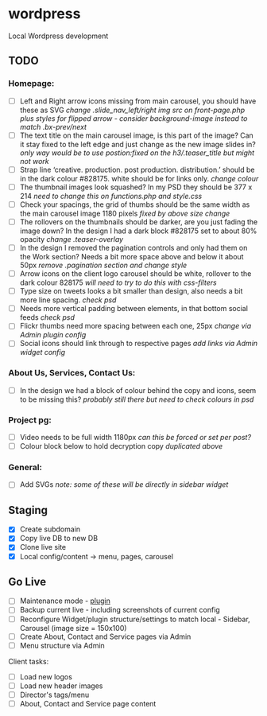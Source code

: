 wordpress
=========

Local Wordpress development

## TODO

### Homepage:
- [ ] Left and Right arrow icons missing from main carousel, you should have these as SVG *change .slide_nav_left/right img src on front-page.php plus styles for flipped arrow - consider background-image instead to match .bx-prev/next*
- [ ] The text title on the main carousel image, is this part of the image? Can it stay fixed to the left edge and just change as the new image slides in? *only way would be to use postion:fixed on the h3/.teaser_title but might not work*
- [ ] Strap line ‘creative. production. post production. distribution.’ should be in the dark colour #828175. white should be for links only. *change colour*
- [ ] The thumbnail images look squashed? In my PSD they should be 377 x 214 *need to change this on functions.php and style.css*
- [ ] Check your spacings, the grid of thumbs should be the same width as the main carousel image 1180 pixels *fixed by above size change*
- [ ] The rollovers on the thumbnails should be darker, are you just fading the image down? In the design I had a dark block #828175 set to about 80% opacity *change .teaser-overlay*
- [ ] In the design I removed the pagination controls and only had them on the Work section? Needs a bit more space above and below it about 50px *remove .pagination section and change style*
- [ ] Arrow icons on the client logo carousel should be white, rollover to the dark colour 828175 *will need to try to do this with css-filters*
- [ ] Type size on tweets looks a bit smaller than design, also needs a bit more line spacing. *check psd*
- [ ] Needs more vertical padding between elements, in that bottom social feeds *check psd*
- [ ] Flickr thumbs need more spacing between each one, 25px *change via Admin plugin config*
- [ ] Social icons should link through to respective pages *add links via Admin widget config*

### About Us, Services, Contact Us:
- [ ] In the design we had a block of colour behind the copy and icons, seem to be missing this? *probably still there but need to check colours in psd*

### Project pg:
- [ ] Video needs to be full width 1180px *can this be forced or set per post?*
- [ ] Colour block below to hold decryption copy *duplicated above*

### General:
- [ ] Add SVGs *note: some of these will be directly in sidebar widget*

## Staging

- [x] Create subdomain
- [x] Copy live DB to new DB
- [x] Clone live site
- [x] Local config/content -> menu, pages, carousel

## Go Live

- [ ] Maintenance mode - [plugin](http://wordpress.org/plugins/wp-maintenance-mode/)
- [ ] Backup current live - including screenshots of current config
- [ ] Reconfigure Widget/plugin structure/settings to match local - Sidebar, Carousel (image size = 150x100)
- [ ] Create About, Contact and Service pages via Admin
- [ ] Menu structure via Admin

Client tasks:
- [ ] Load new logos
- [ ] Load new header images
- [ ] Director's tags/menu
- [ ] About, Contact and Service page content
